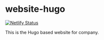 # website-hugo

[![Netlify Status](https://api.netlify.com/api/v1/badges/58cf638e-336f-4c6b-87ef-cbb0d42e884f/deploy-status)](https://app.netlify.com/sites/pensive-booth-014e9b/deploys)

This is the Hugo based website for company.
